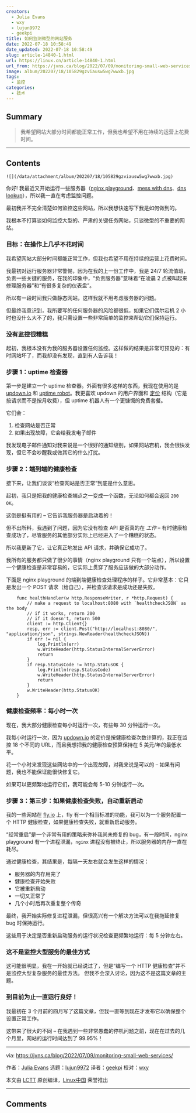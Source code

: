 ```yaml
---
creators:
  - Julia Evans
  - wxy
  - lujun9972
  - geekpi
title: 如何监测微型的网站服务
date: 2022-07-18 10:58:49
date_updated: 2022-07-18 10:58:49
slug: article-14840-1.html
url: https://linux.cn/article-14840-1.html
url_from: https://jvns.ca/blog/2022/07/09/monitoring-small-web-services/
image: album/202207/18/105829gzviausw5wg7wwxb.jpg
tags:
  - 监控
categories:
  - 技术
---
```


## Summary

> 我希望网站大部分时间都能正常工作，但我也希望不用在持续的运营上花费时间。

***

<!-- more -->

## Contents

`![](/data/attachment/album/202207/18/105829gzviausw5wg7wwxb.jpg)`

你好! 我最近又开始运行一些服务器（[nginx playground](https://nginx-playground.wizardzines.com)、[mess with dns](https://messwithdns.net)、[dns lookup](https://dns-lookup.jvns.ca)），所以我一直在考虑监控问题。

最初我并不完全清楚如何监控这些网站，所以我想快速写下我是如何做到的。

我根本不打算谈如何监控大型的、严肃的关键任务网站，只谈微型的不重要的网站。

### 目标：在操作上几乎不花时间

我希望网站大部分时间都能正常工作，但我也希望不用在持续的运营上花费时间。

我最初对运行服务器非常警惕，因为在我的上一份工作中，我是 24/7 轮流值班，负责一些关键的服务，在我的印象中，“负责服务器”意味着“在凌晨 2 点被叫起来修理服务器”和“有很多复杂的仪表盘”。

所以有一段时间我只做静态网站，这样我就不用考虑服务器的问题。

但最终我意识到，我所要写的任何服务器的风险都很低，如果它们偶尔宕机 2 小时也没什么大不了的，我只需设置一些非常简单的监控来帮助它们保持运行。

### 没有监控很糟糕

起初，我根本没有为我的服务器设置任何监控。这样做的结果是非常可预见的：有时网站坏了，而我却没有发现，直到有人告诉我！

### 步骤 1：uptime 检查器

第一步是建立一个 uptime 检查器。外面有很多这样的东西，我现在使用的是 [updown.io](https://updown.io/) 和 [uptime robot](https://uptimerobot.com/)。我更喜欢 updown 的用户界面和 [定价](https://updown.io/#pricing) 结构（它是按请求而不是按月收费），但 uptime 机器人有一个更慷慨的免费套餐。

它们会：

1. 检查网站是否正常
2. 如果出现故障，它会给我发电子邮件

我发现电子邮件通知对我来说是一个很好的通知级别，如果网站宕机，我会很快发现，但它不会吵醒我或做其它的什么打扰。

### 步骤 2：端到端的健康检查

接下来，让我们谈谈“检查网站是否正常”到底是什么意思。

起初，我只是把我的健康检查端点之一变成一个函数，无论如何都会返回 `200 OK`。

这倒是挺有用的 – 它告诉我服务器是启动着的！

但不出所料，我遇到了问题，因为它没有检查 API 是否真的在 *工作* – 有时健康检查成功了，尽管服务的其他部分实际上已经进入了一个糟糕的状态。

所以我更新了它，让它真正地发出 API 请求，并确保它成功了。

我所有的服务都只做了很少的事情（nginx playground 只有一个端点），所以设置一个健康检查是非常容易的，它实际上贯穿了服务应该做的大部分动作。

下面是 nginx playground 的端到端健康检查处理程序的样子。它非常基本：它只是发出一个 POST 请求（给自己），并检查该请求是成功还是失败。

```shell
    func healthHandler(w http.ResponseWriter, r *http.Request) {
        // make a request to localhost:8080 with `healthcheckJSON` as the body
        // if it works, return 200
        // if it doesn't, return 500
        client := http.Client{}
        resp, err := client.Post("http://localhost:8080/", "application/json", strings.NewReader(healthcheckJSON))
        if err != nil {
            log.Println(err)
            w.WriteHeader(http.StatusInternalServerError)
            return
        }
        if resp.StatusCode != http.StatusOK {
            log.Println(resp.StatusCode)
            w.WriteHeader(http.StatusInternalServerError)
            return
        }
        w.WriteHeader(http.StatusOK)
    }
```

### 健康检查频率：每小时一次

现在，我大部分健康检查每小时运行一次，有些每 30 分钟运行一次。

我每小时运行一次，因为 [updown.io](http://updown.io) 的定价是按健康检查次数计算的，我正在监控 18 个不同的 URL，而且我想把我的健康检查预算保持在 5 美元/年的最低水平。

花一个小时来发现这些网站中的一个出现故障，对我来说是可以的 – 如果有问题，我也不能保证能很快修复它。

如果可以更频繁地运行它们，我可能会每 5-10 分钟运行一次。

### 步骤 3：第三步：如果健康检查失败，自动重新启动

我的一些网站在 [fly.io](http://fly.io) 上，fly 有一个相当标准的功能，我可以为一个服务配置一个 HTTP 健康检查，如果健康检查失败，就重新启动服务。

“经常重启”是一个非常有用的策略来弥补我尚未修复的 bug，有一段时间，nginx playground 有一个进程泄漏，`nginx` 进程没有被终止，所以服务器的内存一直在耗尽。

通过健康检查，其结果是，每隔一天左右就会发生这样的情况：

* 服务器的内存用完了
* 健康检查开始失败
* 它被重新启动
* 一切又正常了
* 几个小时后再次重复整个传奇

最终，我开始实际修复进程泄漏，但很高兴有一个解决方法可以在我拖延修复 bug 时保持运行。

这些用于决定是否重新启动服务的运行状况检查更频繁地运行：每 5 分钟左右。

### 这不是监控大型服务的最佳方式

这可能很明显，我在一开始就已经说过了，但是“编写一个 HTTP 健康检查”并不是监控大型复杂服务的最佳方法。 但我不会深入讨论，因为这不是这篇文章的主题。

### 到目前为止一直运行良好！

我最初在 3 个月前的四月写了这篇文章，但我一直等到现在才发布它以确保整个设置正常工作。

这带来了很大的不同 – 在我遇到一些非常愚蠢的停机问题之前，现在在过去的几个月里，网站的运行时间达到了 99.95%！

---

via: <https://jvns.ca/blog/2022/07/09/monitoring-small-web-services/>

作者：[Julia Evans](https://jvns.ca/) 选题：[lujun9972](https://github.com/lujun9972) 译者：[geekpi](https://github.com/geekpi) 校对：[wxy](https://github.com/wxy)

本文由 [LCTT](https://github.com/LCTT/TranslateProject) 原创编译，[Linux中国](https://linux.cn/) 荣誉推出

***

## Comments
